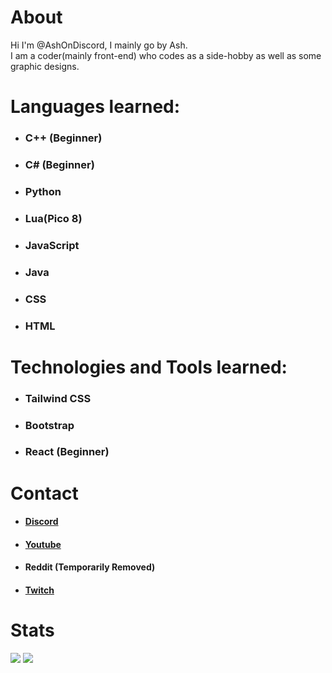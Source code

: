 # About
Hi I'm @AshOnDiscord, I mainly go by Ash.  
I am a coder(mainly front-end) who codes as a side-hobby as well as some graphic designs.

# Languages learned:
- ### C++ (Beginner)
- ### C# (Beginner)
- ### Python
- ### Lua(Pico 8)
- ### JavaScript
- ### Java
- ### CSS
- ### HTML

# Technologies and Tools learned:
- ### Tailwind CSS
- ### Bootstrap
- ### React (Beginner)

# Contact
- #### [Discord](HoverDontClick "Ash#4999")
- #### <a href="https://www.youtube.com/channel/UC9ZG0ecrPu7BnoI1zlAaleQ">Youtube<a>
- #### Reddit (Temporarily Removed)
- #### <a href="https://www.twitch.tva/AshOnDiscord">Twitch<a>


# Stats
<img src="https://github-readme-stats.vercel.app/api?username=ashondiscord&count_private&border_color=0d1117&theme=github_dark&show_icons=true">
<img src="https://github-readme-stats.vercel.app/api/top-langs/?username=ashondiscord&count_private&border_color=0d1117&theme=github_dark&show_icons=true&langs_count=10&layout=compact">
